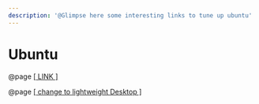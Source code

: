 ```yaml
---
description: '@Glimpse here some interesting links to tune up ubuntu'
---
```


# Ubuntu

@page [\[ LINK \]](https://itsfoss.com/speed-up-ubuntu-1310/)

@page [\[ change to lightweight Desktop \]](https://itsfoss.com/install-xfce-desktop-xubuntu/)
